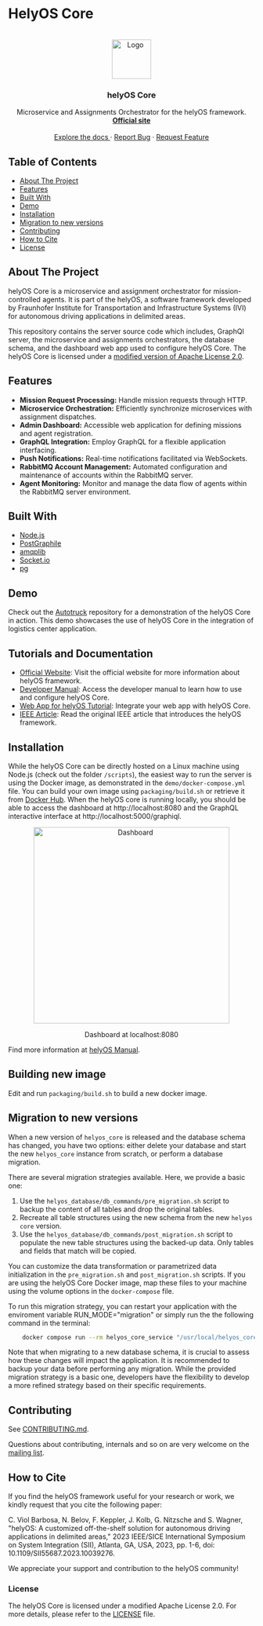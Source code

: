 # HelyOS Core

<div id="top"></div>

<br />
<div align="center">
  <a href="https://github.com/">
    <img src="helyos_logo.png" alt="Logo"  height="80">
  </a>

  <h3 align="center">helyOS Core</h3>

  <p align="center">
    Microservice and Assignments Orchestrator for the helyOS framework.
    <br />
    <a href="https://helyosframework.org">
    <strong>Official site </strong></a>
    <br />
    <br />
    <a href="https://helyos-manual.readthedocs.io/en/latest/"> Explore the docs </a>
    ·
    <a href="https://github.com/helyOSFramework/helyos_core/issues">Report Bug</a>
    ·
    <a href="https://github.com/helyOSFramework/helyos_core/issues">Request Feature</a>
  </p>
</div>


## Table of Contents
- [About The Project](#about-the-project)
- [Features](#features)
- [Built With](#built-with)
- [Demo](#demo)
- [Installation](#installation)
- [Migration to new versions](#migration-to-new-versions)
- [Contributing](#contributing)
- [How to Cite](#how-to-cite)
- [License](#license)

## About The Project

helyOS Core is a microservice and assignment orchestrator for mission-controlled agents. 
It is part of the helyOS, a software framework developed by Fraunhofer Institute for Transportation and Infrastructure Systems (IVI) for autonomous driving applications in delimited areas.

This repository contains the server source code which includes, GraphQl server, the microservice and assignments orchestrators, the database schema, and the dashboard web app used to configure helyOS Core. 
The helyOS Core is licensed under a [modified version of Apache License 2.0](./LICENSE.txt).

## Features

- **Mission Request Processing:** Handle mission requests through HTTP.
- **Microservice Orchestration:** Efficiently synchronize microservices with assignment dispatches.
- **Admin Dashboard:** Accessible web application for defining missions and agent registration.
- **GraphQL Integration:** Employ GraphQL for a flexible application interfacing.
- **Push Notifications:** Real-time notifications facilitated via WebSockets.
- **RabbitMQ Account Management:** Automated configuration and maintenance of accounts within the RabbitMQ server.
- **Agent Monitoring:** Monitor and manage the data flow of agents within the RabbitMQ server environment.


## Built With

- [Node.js](https://nodejs.org/)
- [PostGraphile](https://www.graphile.org/postgraphile/)
- [amqplib](https://amqp-node.github.io/amqplib/)
- [Socket.io](https://socket.io/)
- [pg](https://node-postgres.com/)

## Demo

Check out the [Autotruck](https://github.com/helyOSFramework/logistics-center-demo) repository for a demonstration of the helyOS Core in action. 
This demo showcases the use of helyOS Core in the integration of logistics center application.

## Tutorials and Documentation 

- [Official Website](https://helyosframework.org): Visit the official website for more information about helyOS framework.
- [Developer Manual](https://helyos-manual.readthedocs.io/en/latest/): Access the developer manual to learn how to use and configure helyOS Core.
- [Web App for helyOS Tutorial](https://fraunhofer-ivi-helyos-frontend-example.readthedocs.io/en/latest/index.html): Integrate your web app with helyOS Core.
- [IEEE Article](https://ieeexplore.ieee.org/document/10039276): Read the original IEEE article that introduces the helyOS framework.

## Installation

While the helyOS Core can be directly hosted on a Linux machine using Node.js (check out the folder `/scripts`), the easiest way to run the server is using the Docker image, as demonstrated in the `demo/docker-compose.yml` file.
You can build your own image using `packaging/build.sh` or retrieve it from [Docker Hub](https://hub.docker.com/r/helyosframework/helyos_core/tags). When the helyOS core is running locally, you should be able to access the dashboard at http://localhost:8080 and the GraphQL interactive interface at http://localhost:5000/graphiql.



<p align="center">
  <img src="dashboard.png" alt="Dashboard" height="400px">
</p>
<p align="center">Dashboard at localhost:8080</p>


Find more information at [helyOS Manual](https://helyos-manual.readthedocs.io/en/latest/2-helyos-configuration/getting-started.html). 

## Building new image

Edit and run `packaging/build.sh` to build a new docker image.

## Migration to new versions

When a new version of `helyos_core` is released and the database schema has changed, you have two options: either delete your database and start the new `helyos_core` instance from scratch, or perform a database migration.

There are several migration strategies available. Here, we provide a basic one:

1. Use the `helyos_database/db_commands/pre_migration.sh` script to backup the content of all tables and drop the original tables.
2. Recreate all table structures using the new schema from the new `helyos core` version.
3. Use the `helyos_database/db_commands/post_migration.sh` script to populate the new table structures using the backed-up data. Only tables and fields that match will be copied.

You can customize the data transformation or parametrized data initialization in the `pre_migration.sh` and `post_migration.sh` scripts. If you are using the helyOS Core Docker image, map these files to your machine using the volume options in the `docker-compose` file.


To run this migration strategy, you can restart your application with the enviroment variable RUN_MODE="migration" or simply run the the following command 
in the terminal:


```bash
    docker compose run --rm helyos_core_service "/usr/local/helyos_core/helyos_database/db_commands/migrate.sh" 
```

Note that when migrating to a new database schema, it is crucial to assess how these changes will impact the application. 
It is recommended to backup your data before performing any migration.
While the provided migration strategy is a basic one, developers have the flexibility to develop a more refined strategy based on their specific requirements.




## Contributing

See [CONTRIBUTING.md](./CONTRIBUTING.md).

Questions about contributing, internals and so on are very welcome on the [mailing list](https://github.com/helyOSFramework/helyos_core/discussions).


## How to Cite

If you find the helyOS framework useful for your research or work, we kindly request that you cite the following paper:

C. Viol Barbosa, N. Belov, F. Keppler, J. Kolb, G. Nitzsche and S. Wagner, "helyOS: A customized off-the-shelf solution for autonomous driving applications in delimited areas," 2023 IEEE/SICE International Symposium on System Integration (SII), Atlanta, GA, USA, 2023, pp. 1-6, doi: 10.1109/SII55687.2023.10039276.

We appreciate your support and contribution to the helyOS community!


### License

The helyOS Core is licensed under a modified Apache License 2.0. For more details, please refer to the [LICENSE](./LICENSE.txt) file.

